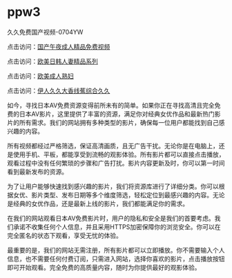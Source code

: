 # ppw3
久久免费国产视频-0704YW


点击访问：<a href="https://tfda.pages.dev/">国产午夜成人精品免费视频</a>

点击访问：<a href="https://bsdf-5f5.pages.dev/">欧美日韩人妻精品系列</a>

点击访问：<a href="https://cfad.pages.dev/">欧美成人熟妇</a>

点击访问：<a href="https://gfd-5xg.pages.dev/">伊人久久大香线蕉综合久久</a>

如今，寻找日本AV免费资源变得前所未有的简单。如果你正在寻找高清且完全免费的日本AV影片，这里提供了丰富的资源，满足你对经典女优作品和最新热门影片的所有需求。我们的网站拥有多种类型的影片，确保每一位用户都能找到自己感兴趣的内容。

所有视频都经过严格筛选，保证高清画质，且无广告干扰。无论你是在电脑上，还是使用手机、平板，都能享受到流畅的观影体验。所有影片都可以直接点击播放，观看过程中没有任何繁琐的步骤和广告打扰。影片内容更新及时，你可以第一时间看到最新发布的资源。

为了让用户能够快速找到感兴趣的影片，我们将资源库进行了详细分类。你可以根据女优、影片类型、发布日期等多个维度筛选，轻松定位到最感兴趣的内容。无论是经典的女优作品，还是最新上线的影片，我们都能满足你的需求。

在我们的网站观看日本AV免费影片时，用户的隐私和安全是我们的首要考虑。我们承诺不收集任何个人信息，并且采用HTTPS加密保障你的浏览安全。你可以在完全匿名的状态下观看，享受无忧的体验。

最重要的是，我们的网站无需注册，所有影片都可以立即播放。你不需要输入个人信息，也不需要任何付费订阅，只需进入网站，选择你喜欢的影片，点击播放按钮即可开始观看。完全免费的高质量内容，随时为你提供最好的观影体验。

<span style="display:none;">[Canonical link]( https://github.com/ppw20250704/ppw3 ）</span>
